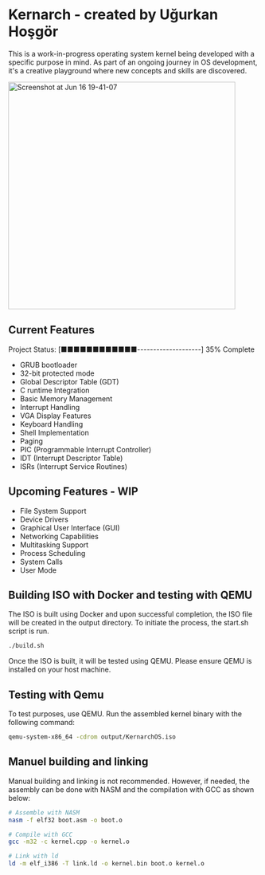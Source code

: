 # Kernarch - created by Uğurkan Hoşgör

This is a work-in-progress operating system kernel being developed with a specific purpose in mind. As part of an ongoing journey in OS development, it's a creative playground where new concepts and skills are discovered.

<img width="456" alt="Screenshot at Jun 16 19-41-07" src="https://github.com/UgurkanTech/Kernarch/assets/39236929/0db862e3-89a0-43b3-bb7d-c9b6362714a5">


## Current Features

Project Status: [■■■■■■■■■■■■--------------------] 35% Complete

- GRUB bootloader
- 32-bit protected mode
- Global Descriptor Table (GDT)
- C runtime Integration
- Basic Memory Management
- Interrupt Handling
- VGA Display Features
- Keyboard Handling
- Shell Implementation
- Paging
- PIC (Programmable Interrupt Controller)
- IDT (Interrupt Descriptor Table)
- ISRs (Interrupt Service Routines)


## Upcoming Features - WIP

- File System Support
- Device Drivers
- Graphical User Interface (GUI)
- Networking Capabilities
- Multitasking Support
- Process Scheduling
- System Calls
- User Mode

## Building ISO with Docker and testing with QEMU

The ISO is built using Docker and upon successful completion, the ISO file will be created in the output directory. To initiate the process, the start.sh script is run.

```bash
./build.sh
```

Once the ISO is built, it will be tested using QEMU. Please ensure QEMU is installed on your host machine. 


## Testing with Qemu

To test purposes, use QEMU. Run the assembled kernel binary with the following command:

```bash
qemu-system-x86_64 -cdrom output/KernarchOS.iso
```

## Manuel building and linking

Manual building and linking is not recommended. However, if needed, the assembly can be done with NASM and the compilation with GCC as shown below:

```bash
# Assemble with NASM
nasm -f elf32 boot.asm -o boot.o

# Compile with GCC
gcc -m32 -c kernel.cpp -o kernel.o

# Link with ld
ld -m elf_i386 -T link.ld -o kernel.bin boot.o kernel.o
```
